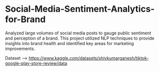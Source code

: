 # Social-Media-Sentiment-Analytics-for-Brand
Analyzed large volumes of social media posts to gauge public sentiment and perception of a brand. This project utilized NLP techniques to provide insights into brand health and identified key areas for marketing improvements.

Dataset --> https://www.kaggle.com/datasets/shivkumarganesh/tiktok-google-play-store-review/data
